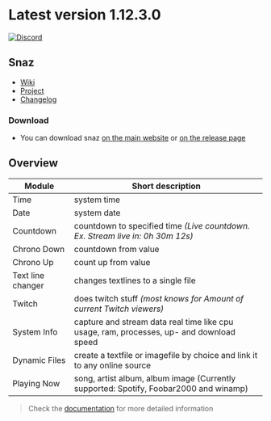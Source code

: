 # Latest version 1.12.3.0

[![Discord](https://discordapp.com/api/guilds/116201059881320450/widget.png)](https://discord.gg/0eF2eErsMKGivZos)

## Snaz

- [Wiki](https://github.com/JimmyAppelt/Snaz/wiki )
- [Project](http://jimmyappelt.be/preview/snaz)
- [Changelog](http://jimmyappelt.be/Downloads/Software/Snaz/releasenotes.txt)

### Download

- You can download snaz [on the main website](http://jimmyappelt.be/preview/snaz/) or [on the release page](https://github.com/JimmyAppelt/Snaz/releases) 

## Overview

Module | Short description
------------ | -------------
Time | system time
Date | system date
Countdown | countdown to specified time *(Live countdown. Ex. Stream live in: 0h 30m 12s)*
Chrono Down | countdown from value
Chrono Up | count up from value
Text line changer | changes textlines to a single file
Twitch | does twitch stuff *(most knows for Amount of current Twitch viewers)*
System Info | capture and stream data real time like cpu usage, ram, processes, up- and download speed
Dynamic Files | create a textfile or imagefile by choice and link it to any online source
Playing Now | song, artist album, album image (Currently supported: Spotify, Foobar2000 and winamp)


> Check the [documentation](https://github.com/JimmyAppelt/Snaz/wiki) for more detailed information
